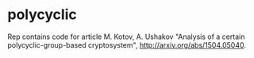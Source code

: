 # polycyclic

Rep contains code for article M. Kotov, A. Ushakov "Analysis of a certain polycyclic-group-based cryptosystem", http://arxiv.org/abs/1504.05040.

